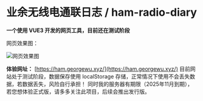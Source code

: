 # 业余无线电通联日志 / ham-radio-diary
**一个使用 VUE3 开发的网页工具，目前还在测试阶段**

网页效果图：

![网页效果图](http://ham.georgewu.xyz/hamradiodiary.png)

**体验网址：**
[https://ham.georgewu.xyz/](https://ham.georgewu.xyz/)
目前网站处于测试阶段，数据保存使用 localStorage 存储，正常情况下使用不会丢失数据，若数据丢失，风险自行承担！
同时我的服务器有期限（2025年11月到期），若您想体验正式版，请多多关注此项目，后续会推出发行版。
